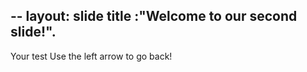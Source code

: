 --
layout: slide
title :"Welcome to our second slide!".
--
Your test
Use the left arrow to go back!
